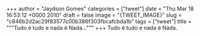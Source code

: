 
+++
author = "Jaydson Gomes"
categories = ["tweet"]
date = "Thu Mar 18 16:53:12 +0000 2010"
draft = false
image = "{TWEET_IMAGE}"
slug = "c846b2d2ac29f83577c00b386f303fbcafcbda1b"
tags = ["tweet"]
title = """Tudo é tudo e nada é Nada..."""
+++
Tudo é tudo e nada é Nada.
